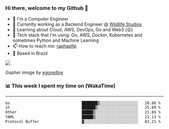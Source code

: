 ### Hi there, welcome to my Github 👋

- 📖 I'm a Computer Engineer
- 🔭 Currently working as a Backend Engineer @ [Wildlife Studios](https://wildlifestudios.com/)
- 🌱 Learning about Cloud, AWS, DevOps, Go and Web3 (😲)
- 🚀 Tech stack that I'm using: Go, AWS, Docker, Kubernetes and sometimes Python and Machine Learning
- 📫 How to reach me: [raphaelfp](https://linkedin.com/in/raphaelfp)
- 🏡 Based in Brazil

![](https://github.com/raphaelfp/gophers/blob/master/.thumb/animation/morning-coffee-3x.gif)

*Gopher image by [egonelbre](https://github.com/egonelbre/)*

### 📊 This week I spent my time on (WakaTime)

---

<!--START_SECTION:waka-->

```txt
Go                                ███████▒░░░░░░░░░░░░░░░░░   28.88 %
sh                                ██████▒░░░░░░░░░░░░░░░░░░   25.89 %
Other                             █████▒░░░░░░░░░░░░░░░░░░░   21.89 %
YAML                              █████▒░░░░░░░░░░░░░░░░░░░   21.13 %
Protocol Buffer                   ▓░░░░░░░░░░░░░░░░░░░░░░░░   02.21 %
```

<!--END_SECTION:waka-->

